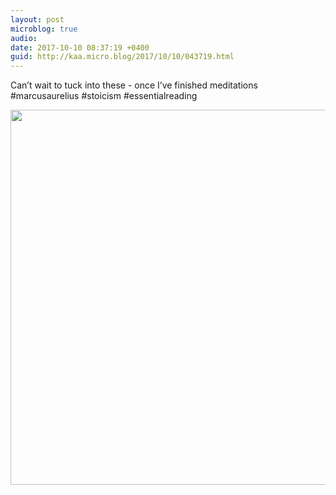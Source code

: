 ```yaml
---
layout: post
microblog: true
audio: 
date: 2017-10-10 08:37:19 +0400
guid: http://kaa.micro.blog/2017/10/10/043719.html
---
```

Can’t wait to tuck into these - once I’ve finished meditations #marcusaurelius #stoicism #essentialreading

<img src="https://www.kaa.bz/uploads/2018/f3348a2707.jpg" width="600" height="600" />
